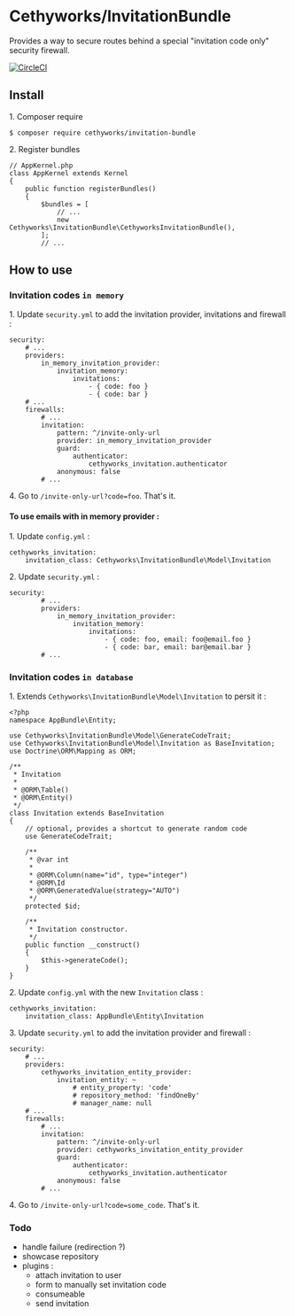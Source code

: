 Cethyworks/InvitationBundle
===
Provides a way to secure routes behind a special "invitation code only" security firewall.

[![CircleCI](https://circleci.com/gh/Cethy/InvitationBundle/tree/master.svg?style=shield)](https://circleci.com/gh/Cethy/InvitationBundle/tree/master)

## Install

1\. Composer require

    $ composer require cethyworks/invitation-bundle 

2\. Register bundles

    // AppKernel.php
    class AppKernel extends Kernel
    {
        public function registerBundles()
        {
            $bundles = [
                // ...
                new Cethyworks\InvitationBundle\CethyworksInvitationBundle(),
            ];
            // ...


## How to use
### Invitation codes `in memory`
1\. Update `security.yml` to add the invitation provider, invitations and firewall :

    security:
        # ...
        providers:
            in_memory_invitation_provider:
                invitation_memory:
                    invitations:
                        - { code: foo }
                        - { code: bar }
        # ...
        firewalls:
            # ...            
            invitation:
                pattern: ^/invite-only-url
                provider: in_memory_invitation_provider
                guard:
                    authenticator:
                        cethyworks_invitation.authenticator
                anonymous: false
            # ...
 
4\. Go to `/invite-only-url?code=foo`. That's it.


#### To use emails with in memory provider :

1\. Update `config.yml` :

    cethyworks_invitation:
        invitation_class: Cethyworks\InvitationBundle\Model\Invitation

2\. Update `security.yml`  :

    security:
            # ...
            providers:
                in_memory_invitation_provider:
                    invitation_memory:
                        invitations:
                            - { code: foo, email: foo@email.foo }
                            - { code: bar, email: bar@email.bar }
            # ...

### Invitation codes `in database`
1\. Extends `Cethyworks\InvitationBundle\Model\Invitation` to persit it :

    <?php
    namespace AppBundle\Entity;
    
    use Cethyworks\InvitationBundle\Model\GenerateCodeTrait;
    use Cethyworks\InvitationBundle\Model\Invitation as BaseInvitation;
    use Doctrine\ORM\Mapping as ORM;
    
    /**
     * Invitation
     *
     * @ORM\Table()
     * @ORM\Entity()
     */
    class Invitation extends BaseInvitation
    {
        // optional, provides a shortcut to generate random code
        use GenerateCodeTrait;
        
        /**
         * @var int
         *
         * @ORM\Column(name="id", type="integer")
         * @ORM\Id
         * @ORM\GeneratedValue(strategy="AUTO")
         */
        protected $id;
        
        /**
         * Invitation constructor.
         */
        public function __construct()
        {
            $this->generateCode();
        }
    }

2\. Update `config.yml` with the new `Invitation` class :

    cethyworks_invitation:
        invitation_class: AppBundle\Entity\Invitation

3\. Update `security.yml` to add the invitation provider and firewall :

    security:
        # ...
        providers:
            cethyworks_invitation_entity_provider:
                invitation_entity: ~
                    # entity_property: 'code'
                    # repository_method: 'findOneBy'
                    # manager_name: null
        # ...
        firewalls:
            # ...            
            invitation:
                pattern: ^/invite-only-url
                provider: cethyworks_invitation_entity_provider
                guard:
                    authenticator:
                        cethyworks_invitation.authenticator
                anonymous: false
            # ...
 
4\. Go to `/invite-only-url?code=some_code`. That's it.


### Todo
- handle failure (redirection ?)
- showcase repository
- plugins :
    - attach invitation to user
    - form to manually set invitation code
    - consumeable
    - send invitation

